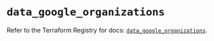 # `data_google_organizations`

Refer to the Terraform Registry for docs: [`data_google_organizations`](https://registry.terraform.io/providers/hashicorp/google/6.23.0/docs/data-sources/organizations).
